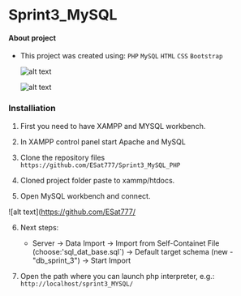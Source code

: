 # Sprint3_MySQL



#### About project

* This project was created using:
            `PHP`
            `MySQL`
            `HTML`
            `CSS` 
            `Bootstrap`
            
  ![alt text](https://github.com/ESat777/)


    ![alt text](https://github.com/ESat777/)

### Installiation

1. First you need to have XAMPP and MYSQL workbench.

2. In XAMPP control panel start Apache and MySQL

3. Clone the repository files `https://github.com/ESat777/Sprint3_MySQL_PHP`

4. Cloned project folder paste to xammp/htdocs.

5. Open MySQL workbench and connect.

![alt text](https://github.com/ESat777/

6. Next steps:
    - Server -> Data Import -> Import from Self-Containet File (choose:'sql_dat_base.sql`) -> Default target schema (new - "db_sprint_3") -> Start Import

7. Open the path where you can launch php interpreter, e.g.: `http://localhost/sprint3_MYSQL/`



